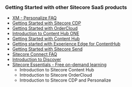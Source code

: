 ### Getting Started with other Sitecore SaaS products

- [XM - Personalize FAQ](/learn/faq/xm-personalize)
- [Getting Started with Sitecore CDP](https://doc.sitecore.com/cdp/en/users/sitecore-cdp/introduction-to-sitecore-cdp.html)
- [Getting Started with OrderCloud](https://ordercloud.io/learn/getting-started/welcome-to-ordercloud)
- [Introduction to Content Hub ONE](/learn/getting-started/introduction-to-contenthub-one)
- [Getting Started with Content Hub](https://doc.sitecore.com/ch/en/users/content-hub/get-started.html)
- [Getting started with Experience Edge for ContentHub](https://doc.sitecore.com/ch/en/users/content-hub/deliver-content--deliver-content-with-experience-edge.html)
- [Getting Started with Sitecore Send](https://doc.sitecore.com/send/en/users/sitecore-send/getting-started-with-sitecore-send.html)
- [Sitecore Connect FAQ](/learn/faq/sitecore-connect)
- [Introduction to Discover](/learn/getting-started/discover-introduction)
- [Sitecore Essentials - Free on-demand learning](https://learning.sitecore.com/pathway/sitecore-essentials)
  - Introduction to Sitecore Content Hub
  - Introduction to Sitecore OrderCloud
  - Introduction to Sitecore CDP and Personalize
